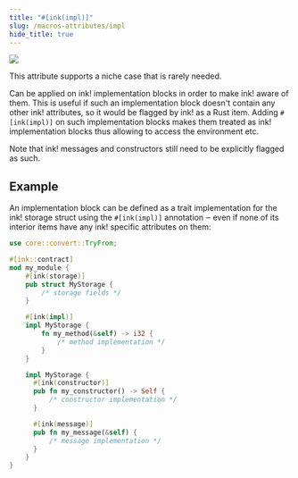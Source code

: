 ```yaml
---
title: "#[ink(impl)]"
slug: /macros-attributes/impl
hide_title: true
---
```


<img src="/img/title/text/impl.svg" className="titlePic" />

This attribute supports a niche case that is rarely needed.

Can be applied on ink! implementation blocks in order to make ink! aware
of them. This is useful if such an implementation block doesn't contain
any other ink! attributes, so it would be flagged by ink! as a Rust item.
Adding `#[ink(impl)]` on such implementation blocks makes them treated
as ink! implementation blocks thus allowing to access the environment
etc.

Note that ink! messages and constructors still need to be explicitly
flagged as such.

## Example

An implementation block can be defined as a trait implementation
for the ink! storage struct using the `#[ink(impl)]` annotation ‒ even
if none of its interior items have any ink! specific attributes on them:

```rust
use core::convert::TryFrom;

#[ink::contract]
mod my_module {
    #[ink(storage)]
    pub struct MyStorage {
        /* storage fields */
    }

    #[ink(impl)]
    impl MyStorage {
        fn my_method(&self) -> i32 {
            /* method implementation */
        }
    }

    impl MyStorage {
      #[ink(constructor)]
      pub fn my_constructor() -> Self {
          /* constructor implementation */
      }

      #[ink(message)]
      pub fn my_message(&self) {
          /* message implementation */
      }
    }
}
```
